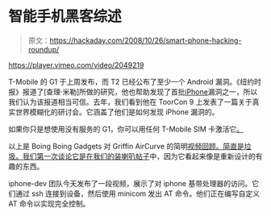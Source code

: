 # 智能手机黑客综述

> 原文：<https://hackaday.com/2008/10/26/smart-phone-hacking-roundup/>

<https://player.vimeo.com/video/2049219>

</div> <p>T-Mobile 的 G1 于上周发布，而 T2 已经公布了至少一个 Android 漏洞。《纽约时报》报道了[查理·米勒]所做的研究，他也帮助发现了首批<a href="http://www.mahalo.com/iPhone_Hacks" title="iPhone - Mahalo" target="_blank">iPhone</a>漏洞之一，所以我们认为该报道相当可信。去年，我们看到他在 ToorCon 9 上发表了一篇关于真实世界模糊化的研讨会。它涵盖了他们是如何发现 iPhone 漏洞的。</p> <p>如果你只是想使用没有服务的 G1，你可以用任何 T-Mobile SIM 卡激活它<a href="http://www.engadget.com/2008/10/23/t-mobile-g1-up-and-running-with-no-activation/" title="T-Mobile G1 up and running with no activation - Engadget" target="_blank">。</a></p> <p>以上是 Boing Boing Gadgets 对 Griffin AirCurve 的简明<a href="http://gadgets.boingboing.net/2008/10/23/video-review-griffin.html" title="Griffin AirCurve iPhone Dock - Boing Boing Gadgets" target="_blank">视频回顾。简直是垃圾。我们第一次谈论它是在我们的</a><a href="http://hackaday.com/2008/09/23/ipod-loaded-horn-boosts-your-tunes/" title="iPod loaded horn boosts your tunes - Hack a Day">装喇叭帖子</a>中，因为它看起来像是重新设计的有趣的东西。</p> <p>iphone-dev 团队今天发布了一段视频，展示了对 iphone 基带处理器的访问。它们通过 ssh 连接到设备，然后使用 minicom 发出 AT 命令。他们正在编写自定义 AT 命令以实现完全控制。</p> </body> </html>